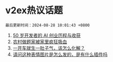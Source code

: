 # v2ex热议话题

`最后更新时间：2024-08-28 10:01:43 +0800`

1. [50 岁开发者的 AI 创业历程与收获](https://www.v2ex.com/t/1068143)
1. [农村做题家被家里疯狂吸血](https://www.v2ex.com/t/1068112)
1. [一开车就生一肚子气，该怎么化解？](https://www.v2ex.com/t/1068067)
1. [请问这种表情图片是怎么发的，是有什么插件吗](https://www.v2ex.com/t/1068188)

